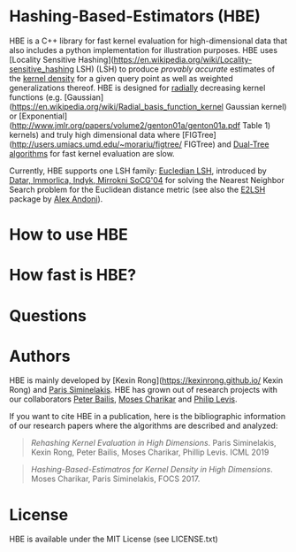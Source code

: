 # Hashing-Based-Estimators (HBE)
HBE is a C++ library for fast kernel evaluation for high-dimensional data that also includes a python implementation for illustration purposes. HBE uses [Locality Sensitive Hashing](https://en.wikipedia.org/wiki/Locality-sensitive_hashing LSH) (LSH) to produce *provably accurate* estimates of the [kernel density](https://en.wikipedia.org/wiki/Kernel_density_estimation#Definition "Kernel Density Estimate") for a given query point as well as weighted generalizations thereof. HBE is designed for [radially](https://en.wikipedia.org/wiki/Radial_basis_function) decreasing kernel functions (e.g. [Gaussian](https://en.wikipedia.org/wiki/Radial_basis_function_kernel Gaussian kernel) or [Exponential](http://www.jmlr.org/papers/volume2/genton01a/genton01a.pdf Table 1) kernels) and truly high dimensional data where [FIGTree](http://users.umiacs.umd.edu/~morariu/figtree/ FIGTree) and [Dual-Tree algorithms](http://jmlr.org/papers/volume16/curtin15a/curtin15a.pdf) for fast kernel evaluation are slow. 

Currently, HBE supports one LSH family: [Eucledian LSH](http://mlwiki.org/index.php/Euclidean_LSH), introduced by [Datar, Immorlica, Indyk, Mirrokni SoCG'04](https://dl.acm.org/citation.cfm?id=997857) for solving the Nearest Neighbor Search problem for the Euclidean distance metric (see also the [E2LSH](https://www.mit.edu/~andoni/LSH/) package by [Alex Andoni](https://www.mit.edu/~andoni/)). 

# How to use HBE

# How fast is HBE? 

# Questions

# Authors 

HBE is mainly developed by [Kexin Rong](https://kexinrong.github.io/ Kexin Rong) and [Paris Siminelakis](https://web.stanford.edu/~psimin/). HBE has grown out of research projects with our collaborators [Peter Bailis](http://www.bailis.org/), [Moses Charikar](https://engineering.stanford.edu/people/moses-charikar) and [Philip Levis](http://csl.stanford.edu/~pal/).

If you want to cite HBE in a publication, here is the bibliographic information of our research papers where the algorithms are described and analyzed:

> *Rehashing Kernel Evaluation in High Dimensions*. Paris Siminelakis, Kexin Rong, Peter Bailis, Moses Charikar, Phillip Levis. 
> ICML 2019

> *Hashing-Based-Estimatros for Kernel Density in High Dimensions*. Moses Charikar, Paris Siminelakis, FOCS 2017.

# License

HBE is available under the MIT License (see LICENSE.txt)
